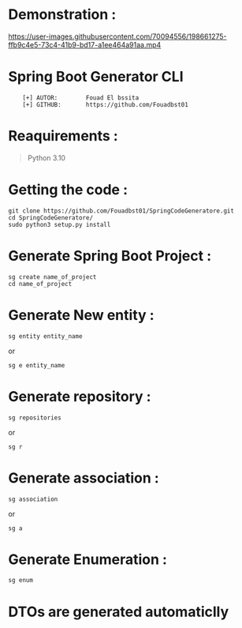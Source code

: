 # Demonstration :

https://user-images.githubusercontent.com/70094556/198661275-ffb9c4e5-73c4-41b9-bd17-a1ee464a91aa.mp4

# Spring Boot Generator CLI

```
    [+] AUTOR:        Fouad El bssita
    [+] GITHUB:       https://github.com/Fouadbst01
```

# Reaquirements :

> Python 3.10

# Getting the code :

```
git clone https://github.com/Fouadbst01/SpringCodeGeneratore.git
cd SpringCodeGeneratore/
sudo python3 setup.py install
```

# Generate Spring Boot Project :

```console
sg create name_of_project
cd name_of_project
```

# Generate New entity :

```console
sg entity entity_name
```

or

```console
sg e entity_name
```

# Generate repository :

```console
sg repositories
```

or

```console
sg r
```

# Generate association :

```console
sg association
```

or

```console
sg a
```

# Generate Enumeration :

```console
sg enum
```

# DTOs are generated automaticlly
